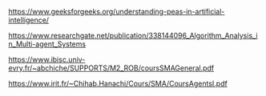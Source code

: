 https://www.geeksforgeeks.org/understanding-peas-in-artificial-intelligence/

https://www.researchgate.net/publication/338144096_Algorithm_Analysis_in_Multi-agent_Systems

https://www.ibisc.univ-evry.fr/~abchiche/SUPPORTS/M2_ROB/coursSMAGeneral.pdf

https://www.irit.fr/~Chihab.Hanachi/Cours/SMA/CoursAgentsI.pdf

